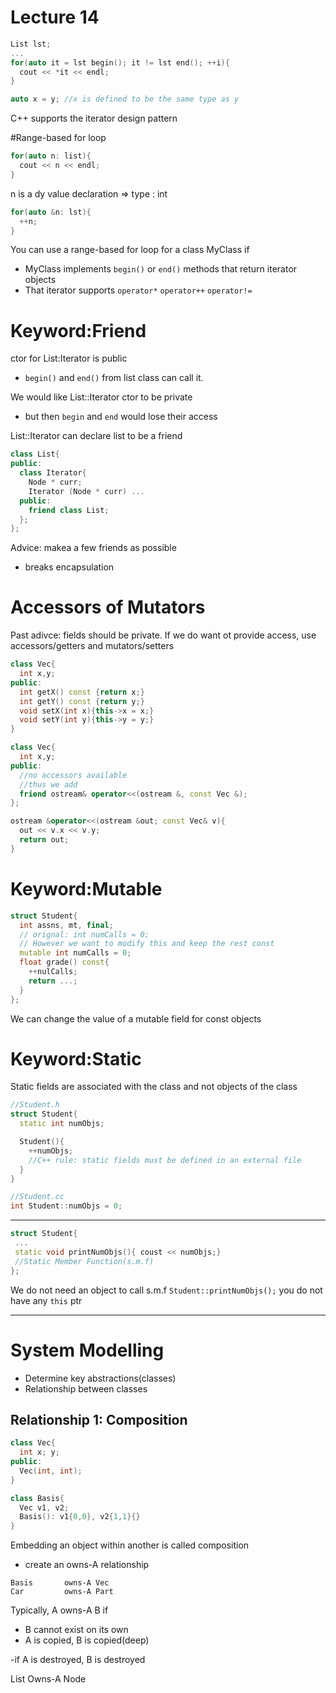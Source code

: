 # Lecture 14

```c++
List lst;
...
for(auto it = lst begin(); it != lst end(); ++i){
  cout << *it << endl;
}
```

```c++
auto x = y; //x is defined to be the same type as y
```

C++ supports the iterator design pattern

#Range-based for loop
```c++
for(auto n: list){
  cout << n << endl;
}
```

n is a dy value declaration => type : int

```c++
for(auto &n: lst){
  ++n;
}
```

You can use a range-based for loop for a class MyClass if
- MyClass implements `begin()` or `end()` methods that return iterator objects
- That iterator supports `operator*` `operator++` `operator!=`

# Keyword:Friend

ctor for List:Iterator is public
- `begin()` and `end()` from list class can call it.

We would like List::Iterator ctor to be private
- but then `begin` and `end` would lose their access

List::Iterator can declare list to be a friend

```c++
class List{
public:
  class Iterator{
    Node * curr;
    Iterator (Node * curr) ...
  public:
    friend class List;
  };
};
```

Advice: makea a few friends as possible
- breaks encapsulation

# Accessors of Mutators
Past adivce: fields should be private. If we do want ot provide access, use accessors/getters and mutators/setters

```c++
class Vec{
  int x,y;
public:
  int getX() const {return x;}
  int getY() const {return y;}
  void setX(int x){this->x = x;}
  void setY(int y){this->y = y;}
}
```

```c++
class Vec{
  int x,y;
public:
  //no accessors available
  //thus we add
  friend ostream& operator<<(ostream &, const Vec &);
};

ostream &operator<<(ostream &out; const Vec& v){
  out << v.x << v.y;
  return out;
}
```

# Keyword:Mutable
```c++
struct Student{
  int assns, mt, final;
  // orignal: int numCalls = 0;
  // However we want to modify this and keep the rest const
  mutable int numCalls = 0;
  float grade() const{
    ++nulCalls;
    return ...;
  }
};
```

We can change the value of a mutable field for const objects

# Keyword:Static

Static fields are associated with the class and not objects of the class

```c++
//Student.h
struct Student{
  static int numObjs;

  Student(){
    ++numObjs;
    //C++ rule: static fields must be defined in an external file
  }
}

//Student.cc
int Student::numObjs = 0;
```
---
```c++
struct Student{
 ...
 static void printNumObjs(){ coust << numObjs;}
 //Static Member Function(s.m.f)
};
```
We do not need an object to call s.m.f
`Student::printNumObjs();`
you do not have any `this` ptr

---

# System Modelling
- Determine key abstractions(classes)
- Relationship between classes

## Relationship 1: Composition
```c++
class Vec{
  int x; y;
public:
  Vec(int, int);
}

class Basis{
  Vec v1, v2;
  Basis(): v1{0,0}, v2{1,1}{}
}
```

Embedding an object within another is called composition

- create an owns-A relationship
```
Basis       owns-A Vec
Car         owns-A Part
```

Typically, A owns-A B if
- B cannot exist on its own
- A is copied, B is copied(deep)

-if A is destroyed, B is destroyed

List Owns-A Node
